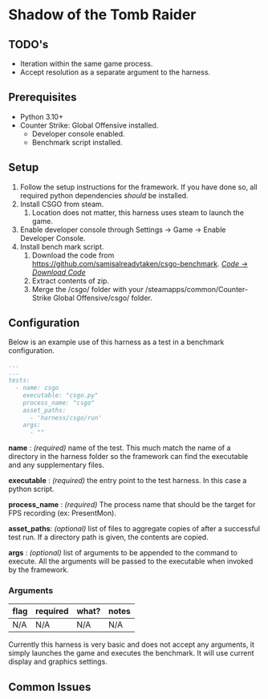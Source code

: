 # Shadow of the Tomb Raider

## TODO's
- Iteration within the same game process.
- Accept resolution as a separate argument to the harness.

## Prerequisites

- Python 3.10+
- Counter Strike: Global Offensive installed.
    - Developer console enabled.
    - Benchmark script installed.

## Setup

  1. Follow the setup instructions for the framework. If you have done so, all required python dependencies *should* be installed.
  2. Install CSGO from steam.
      1. Location does not matter, this harness uses steam to launch the game.
  3. Enable developer console through Settings -> Game -> Enable Developer Console.
  4. Install bench mark script.
      1. Download the code from https://github.com/samisalreadytaken/csgo-benchmark. *[Code -> Download Code](https://github.com/samisalreadytaken/csgo-benchmark/archive/master.zip)*
      2. Extract contents of zip.
      3. Merge the /csgo/ folder with your /steamapps/common/Counter-Strike Global Offensive/csgo/ folder.

## Configuration

Below is an example use of this harness as a test in a benchmark configuration.

```yaml
...
...
tests:
  - name: csgo
    executable: "csgo.py"
    process_name: "csgo"
    asset_paths:
      - 'harness/csgo/run'
    args:
      - ""
```

__name__ : _(required)_ name of the test. This much match the name of a directory in the harness folder so the framework
can find the executable and any supplementary files.

__executable__ : _(required)_ the entry point to the test harness. In this case a python script.

__process_name__ : _(required)_ The process name that should be the target for FPS recording (ex: PresentMon).

__asset_paths__: _(optional)_ list of files to aggregate copies of after a successful test run. If a directory path is
given, the contents are copied.

__args__ : _(optional)_ list of arguments to be appended to the command to execute. All the arguments will be passed to
the executable when invoked by the framework.

### Arguments
|flag|required|what?|notes
|--|--|--|--|
|N/A|N/A|N/A|N/A|

Currently this harness is very basic and does not accept any arguments, it simply launches the game and executes the benchmark. It will use current display and graphics settings.

## Common Issues

